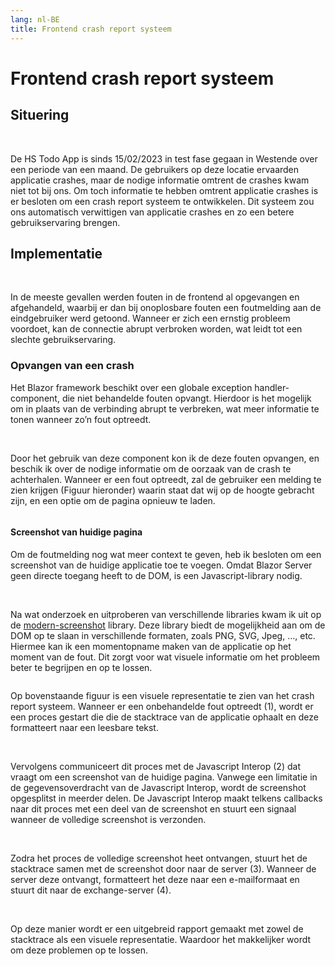 ```yaml
---
lang: nl-BE
title: Frontend crash report systeem
---
```


# Frontend crash report systeem

## Situering
<br>

De HS Todo App is sinds 15/02/2023 in test fase gegaan in Westende over een periode van een maand. De gebruikers op deze locatie ervaarden applicatie crashes, maar de nodige informatie omtrent de crashes kwam niet tot bij ons. Om toch informatie te hebben omtrent applicatie crashes is er besloten om een crash report systeem te ontwikkelen. Dit systeem zou ons automatisch verwittigen van applicatie crashes en zo een betere gebruikservaring brengen.

## Implementatie
<br>

In de meeste gevallen werden fouten in de frontend al opgevangen en afgehandeld, waarbij er dan bij onoplosbare fouten een foutmelding aan de eindgebruiker werd getoond. Wanneer er zich een ernstig probleem voordoet, kan de connectie abrupt verbroken worden, wat leidt tot een slechte gebruikservaring. 

### Opvangen van een crash

Het Blazor framework beschikt over een globale exception handler-component, die niet behandelde fouten opvangt. Hierdoor is het mogelijk om in plaats van de verbinding abrupt te verbreken, wat meer informatie te tonen wanneer zo’n fout optreedt. 

<br>

Door het gebruik van deze component kon ik de deze fouten opvangen, en beschik ik over de nodige informatie om de oorzaak van de crash te achterhalen. Wanneer er een fout optreedt, zal de gebruiker een melding te zien krijgen (Figuur hieronder) waarin staat dat wij op de hoogte gebracht zijn, en een optie om de pagina opnieuw te laden. 

<Image
    light="/img/Light/CrashCard.png"
    dark="/img/Dark/CrashCardDark.png"
/>

#### Screenshot van huidige pagina

Om de foutmelding nog wat meer context te geven, heb ik besloten om een screenshot van de huidige applicatie toe te voegen. Omdat Blazor Server geen directe toegang heeft to de DOM, is een Javascript-library nodig.  

<br>

Na wat onderzoek en uitproberen van verschillende libraries kwam ik uit op de [modern-screenshot](https://github.com/qq15725/modern-screenshot) library. Deze library biedt de mogelijkheid aan om de DOM op te slaan in verschillende formaten, zoals PNG, SVG, Jpeg, …, etc. Hiermee kan ik een momentopname maken van de applicatie op het moment van de fout. Dit zorgt voor wat visuele informatie om het probleem beter te begrijpen en op te lossen. 

<Image
    light="/img/Schemas/CrashReportDiagram.png"
    dark="/img/Schemas/CrashReportDiagramDark.png"
/>

Op bovenstaande figuur is een visuele representatie te zien van het crash report systeem. Wanneer er een onbehandelde fout optreedt (1), wordt er een proces gestart die die de stacktrace van de applicatie ophaalt en deze formatteert naar een leesbare tekst.

<br>

Vervolgens communiceert dit proces met de Javascript Interop (2) dat vraagt om een screenshot van de huidige pagina. Vanwege een limitatie in de gegevensoverdracht van de Javascript Interop, wordt de screenshot opgesplitst in meerder delen. De Javascript Interop maakt telkens callbacks naar dit proces met een deel van de screenshot en stuurt een signaal wanneer de volledige screenshot is verzonden. 

<br>

Zodra het proces de volledige screenshot heet ontvangen, stuurt het de stacktrace samen met de screenshot door naar de server (3). Wanneer de server deze ontvangt, formatteert het deze naar een e-mailformaat en stuurt dit naar de exchange-server (4). 

<br>

Op deze manier wordt er een uitgebreid rapport gemaakt met zowel de stacktrace als een visuele representatie. Waardoor het makkelijker wordt om deze problemen op te lossen.
